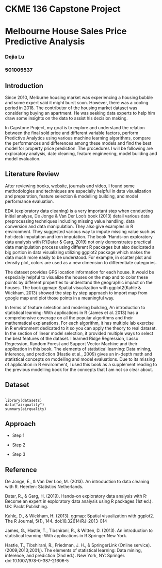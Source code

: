 # CKME 136 Capstone Project 
# Melbourne House Sales Price Predictive Analysis
### Dejia Lu
### 501005537

## Introduction


Since 2010, Melburne housing market was experiencing a housing bubble and some expert said it might burst soon.  However, there was a cooling period in 2018. The contributor of the housing market dataset was considering buying an apartment. He was seeking data experts to help him draw some insights on the data to assist his decision making.

In Capstone Project, my goal is to explore and understand the relation between the final sold price and different variable factors, perform Predictive Analytics using various machine learning algorithms, compare the performances and differences among these models and find the best model for property price prediction. The procedures I will be following are exploratory analysis, date cleaning, feature engineering, model building and model evaluation.

## Literature Review

After reviewing books, website, journals and video, I found some methodologies and techniques are especially helpful in data visualization and preparation, feature selection & modelling building, and model performance evaluation.

EDA (exploratory data cleaning) is a very important step when conducting initial analyse, De Jonge & Van Der Loo’s book (2013) detail various data preprocessing techniques including missing value handling, data conversion and data manipulation. They also give examples in R environment. They suggested various way to impute missing value such as hot-deck imputation and knn imputation. The book ‘Hands-on exploratory data analysis with R’(Datar & Garg, 2019) not only demonstrates practical data manipulation process using different R packages but also dedicated a big portion in data visualizing utilizing ggplot2 package which makes the data much more easily to be understood. For example, in scatter plot and density plot, colors are used as a new dimension to differentiate categories.

The dataset provides GPS location information for each house. It would be especially helpful to visualize the houses on the map and to color these points by different properties to understand the geographic impact on the houses. The book ggmap: Spatial visualization with ggplot2(Kahle & Wickham, 2013) showed the step by step approach to import map from google map and plot those points in a meaningful way.

In terms of feature selection and modeling building, An introduction to statistical learning: With applications in R (James et al. 2013) has a comprehensive coverage on all the popular algorithms and their mathematical explanations. For each algorithm, it has multiple lab exercise in R environment dedicated to it so you can apply the theory to real dataset. In the section of linear model selection, it provided multiple ways to select the best features of the dataset. I learned Ridge Regression, Lasso Regression, Random Forest and Support Vector Machine and their application in this book.  The elements of statistical learning: Data mining, inference, and prediction (Hastie et al., 2009) gives an in-depth math and statistical concepts on modelling and model evaluations. Due to its missing of application in R environment, I used this book as a supplement reading to the previous modelling book for the concepts that I am not so clear about.


## Dataset

```{r, echo=FALSE, results='hide'}

library(datasets)
data("airquality")
summary(airquality)
```


## Approach
* Step 1



* Step 2



* Step 3


## Reference

De Jonge, E., & Van Der Loo, M. (2013). An introduction to data cleaning with R. Heerlen: Statistics Netherlands.

Datar, R., & Garg, H. (2019). Hands-on exploratory data analysis with R: Become an expert in exploratory data analysis using R packages (1st ed.). UK: Packt Publishing.

Kahle, D., & Wickham, H. (2013). ggmap: Spatial visualization with ggplot2. The R Journal, 5(1), 144. doi:10.32614/RJ-2013-014

James, G., Hastie, T., Tibshirani, R., & Witten, D. (2013). An introduction to statistical learning: With applications in R Springer New York.

Hastie, T., Tibshirani, R., Friedman, J. H., & SpringerLink (Online service). (2009;2013;2001;). The elements of statistical learning: Data mining, inference, and prediction (2nd ed.). New York, NY: Springer. doi:10.1007/978-0-387-21606-5

